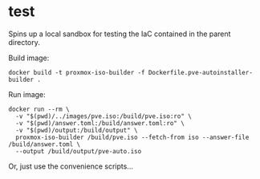 # test

Spins up a local sandbox for testing the IaC contained in the parent directory.

Build image:
```shell
docker build -t proxmox-iso-builder -f Dockerfile.pve-autoinstaller-builder .
```

Run image:
```shell
docker run --rm \
  -v "$(pwd)/../images/pve.iso:/build/pve.iso:ro" \
  -v "$(pwd)/answer.toml:/build/answer.toml:ro" \
  -v "$(pwd)/output:/build/output" \
  proxmox-iso-builder /build/pve.iso --fetch-from iso --answer-file /build/answer.toml \
  --output /build/output/pve-auto.iso
```

Or, just use the convenience scripts...
